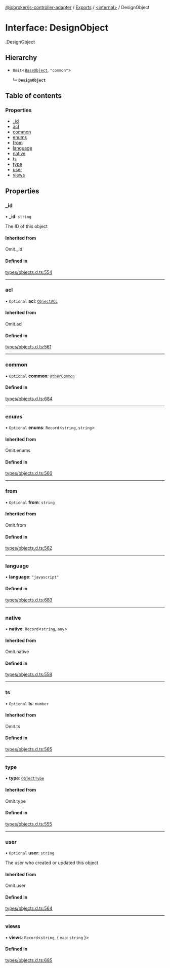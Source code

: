 [@iobroker/js-controller-adapter](../README.md) / [Exports](../modules.md) / [<internal\>](../modules/internal_.md) / DesignObject

# Interface: DesignObject

[<internal>](../modules/internal_.md).DesignObject

## Hierarchy

- `Omit`<[`BaseObject`](internal_.BaseObject.md), ``"common"``\>

  ↳ **`DesignObject`**

## Table of contents

### Properties

- [\_id](internal_.DesignObject.md#_id)
- [acl](internal_.DesignObject.md#acl)
- [common](internal_.DesignObject.md#common)
- [enums](internal_.DesignObject.md#enums)
- [from](internal_.DesignObject.md#from)
- [language](internal_.DesignObject.md#language)
- [native](internal_.DesignObject.md#native)
- [ts](internal_.DesignObject.md#ts)
- [type](internal_.DesignObject.md#type)
- [user](internal_.DesignObject.md#user)
- [views](internal_.DesignObject.md#views)

## Properties

### \_id

• **\_id**: `string`

The ID of this object

#### Inherited from

Omit.\_id

#### Defined in

[types/objects.d.ts:554](https://github.com/ioBroker/ioBroker.js-controller/blob/d87d529d/packages/types/objects.d.ts#L554)

___

### acl

• `Optional` **acl**: [`ObjectACL`](internal_.ObjectACL.md)

#### Inherited from

Omit.acl

#### Defined in

[types/objects.d.ts:561](https://github.com/ioBroker/ioBroker.js-controller/blob/d87d529d/packages/types/objects.d.ts#L561)

___

### common

• `Optional` **common**: [`OtherCommon`](internal_.OtherCommon.md)

#### Defined in

[types/objects.d.ts:684](https://github.com/ioBroker/ioBroker.js-controller/blob/d87d529d/packages/types/objects.d.ts#L684)

___

### enums

• `Optional` **enums**: `Record`<`string`, `string`\>

#### Inherited from

Omit.enums

#### Defined in

[types/objects.d.ts:560](https://github.com/ioBroker/ioBroker.js-controller/blob/d87d529d/packages/types/objects.d.ts#L560)

___

### from

• `Optional` **from**: `string`

#### Inherited from

Omit.from

#### Defined in

[types/objects.d.ts:562](https://github.com/ioBroker/ioBroker.js-controller/blob/d87d529d/packages/types/objects.d.ts#L562)

___

### language

• **language**: ``"javascript"``

#### Defined in

[types/objects.d.ts:683](https://github.com/ioBroker/ioBroker.js-controller/blob/d87d529d/packages/types/objects.d.ts#L683)

___

### native

• **native**: `Record`<`string`, `any`\>

#### Inherited from

Omit.native

#### Defined in

[types/objects.d.ts:558](https://github.com/ioBroker/ioBroker.js-controller/blob/d87d529d/packages/types/objects.d.ts#L558)

___

### ts

• `Optional` **ts**: `number`

#### Inherited from

Omit.ts

#### Defined in

[types/objects.d.ts:565](https://github.com/ioBroker/ioBroker.js-controller/blob/d87d529d/packages/types/objects.d.ts#L565)

___

### type

• **type**: [`ObjectType`](../modules/internal_.md#objecttype)

#### Inherited from

Omit.type

#### Defined in

[types/objects.d.ts:555](https://github.com/ioBroker/ioBroker.js-controller/blob/d87d529d/packages/types/objects.d.ts#L555)

___

### user

• `Optional` **user**: `string`

The user who created or updated this object

#### Inherited from

Omit.user

#### Defined in

[types/objects.d.ts:564](https://github.com/ioBroker/ioBroker.js-controller/blob/d87d529d/packages/types/objects.d.ts#L564)

___

### views

• **views**: `Record`<`string`, { `map`: `string`  }\>

#### Defined in

[types/objects.d.ts:685](https://github.com/ioBroker/ioBroker.js-controller/blob/d87d529d/packages/types/objects.d.ts#L685)
